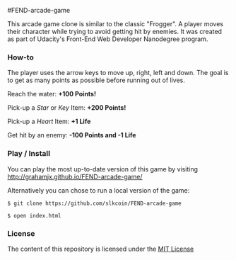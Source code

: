 #FEND-arcade-game

This arcade game clone is similar to the classic "Frogger". A player moves their
character while trying to avoid getting hit by enemies. It was created as part of
Udacity's Front-End Web Developer Nanodegree program.

### How-to

The player uses the arrow keys to move up, right, left and down.
The goal is to get as many points as possible before running out of lives.

Reach the water: **+100 Points!**

Pick-up a _Star_ or _Key_ Item: **+200 Points!**

Pick-up a _Heart_ Item: **+1 Life**

Get hit by an enemy: **-100 Points and -1 Life**

### Play / Install

You can play the most up-to-date version of this game by visiting http://grahamjx.github.io/FEND-arcade-game/

Alternatively you can chose to run a local version of the game:

`$ git clone https://github.com/slkcoin/FEND-arcade-game`

`$ open index.html`

### License

The content of this repository is licensed under the [MIT License](https://opensource.org/licenses/MIT)

